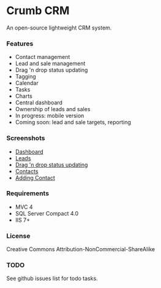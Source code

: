 Crumb CRM
=========

An open-source lightweight CRM system.

### Features
* Contact management
* Lead and sale management
* Drag 'n drop status updating
* Tagging
* Calendar
* Tasks
* Charts
* Central dashboard
* Ownership of leads and sales
* In progress: mobile version
* Coming soon: lead and sale targets, reporting

### Screenshots

* [Dashboard](http://i.imgflash.com/hIc.jpg)
* [Leads](http://i.imgflash.com/iIc.jpg)
* [Drag 'n drop status updating](http://i.imgflash.com/jIc.jpg)
* [Contacts](http://i.imgflash.com/gIc.jpg)
* [Adding Contact](http://i.imgflash.com/fIc.jpg)

### Requirements

* MVC 4
* SQL Server Compact 4.0
* IIS 7+


### License

Creative Commons Attribution-NonCommercial-ShareAlike 

### TODO

See github issues list for todo tasks.

